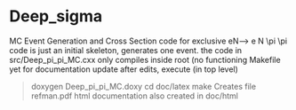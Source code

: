 # Deep_sigma
MC Event Generation and Cross Section code for exclusive  eN--> e N \pi \pi
code is just an initial skeleton, generates one event.
the code in src/Deep_pi_pi_MC.cxx only compiles inside root (no functioning Makefile yet
for documentation update after edits, execute (in top level)
>doxygen Deep_pi_pi_MC.doxy
>cd doc/latex
>make
Creates file refman.pdf
html documentation also created in
doc/html
